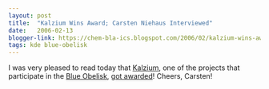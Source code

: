 ```yaml
---
layout: post
title:  "Kalzium Wins Award; Carsten Niehaus Interviewed"
date:   2006-02-13
blogger-link: https://chem-bla-ics.blogspot.com/2006/02/kalzium-wins-award-carsten-niehaus.html
tags: kde blue-obelisk
---
```


I was very pleased to read today that [Kalzium](http://edu.kde.org/kalzium/), one of the projects that participate in the
[Blue Obelisk](http://blueobelisk.org/), [got awarded](http://dot.kde.org/1139779450/)! Cheers, Carsten!
